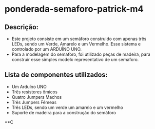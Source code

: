 # ponderada-semaforo-patrick-m4


**Descrição:**
 - 

 - Este projeto consiste em um semáforo construido com apenas três LEDs, sendo um Verde, Amarelo e um Vermelho. Esse sistema e controlado por um ARDUÍNO UNO. 
- Para a modelagem do semaforo, foi utilizado peças de madeira, para construir esse simples modelo representativo de um semaforo.

**Lista de componentes utilizados**:
 - 
 - Um Arduíno UNO
 - Três resistores ômicos
 - Quatro Jumpers Machos
 - Três Jumpers Fêmeas
 - Três LEDs, sendo um verde um amarelo e um vermelho
 - Suporte de madeira para a construção do semáforo

**C
